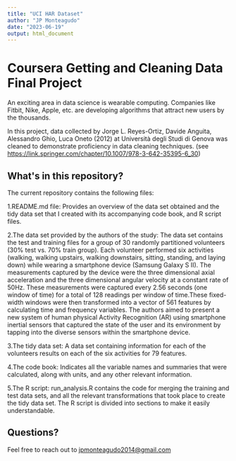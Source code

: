```yaml
---
title: "UCI HAR Dataset"
author: "JP Monteagudo"
date: "2023-06-19"
output: html_document
---
```



# Coursera Getting and Cleaning Data Final Project

An exciting area in data science is wearable computing. Companies like Fitbit, Nike, Apple, etc. are developing algorithms that attract new users by the thousands. 

In this project,  data collected by Jorge L. Reyes-Ortiz, Davide Anguita, Alessandro Ghio, Luca Oneto (2012) at Università degli Studi di Genova was cleaned to demonstrate proficiency in data cleaning techniques. (see <https://link.springer.com/chapter/10.1007/978-3-642-35395-6_30>)  

## What's in this repository?  

The current repository contains the following files:  

1.README.md file: Provides an overview of the data set obtained and the tidy data set that I created with its accompanying code book, and R script files.  

2.The data set provided by the authors of the study: The data set contains the test and training files for a group of 30 randomly partitioned volunteers (30% test vs. 70% train group). Each volunteer performed six activities (walking, walking upstairs, walking downstairs, sitting, standing, and laying down) while wearing a smartphone device (Samsung Galaxy S II). The measurements captured by the device were the three dimensional axial acceleration and the three dimensional angular velocity at a constant rate of 50Hz. These measurements were captured every 2.56 seconds (one window of time) for a total of 128 readings per window of time.These fixed-width windows were then transformed into a vector of 561 features by calculating time and frequency variables.  The authors aimed to present a new system of human physical Activity Recognition (AR) using smartphone inertial sensors that captured the state of the user and its environment by tapping into the diverse sensors within the smartphone device. 

3.The tidy data set: A data set containing information for each of the volunteers results on each of the six activities for 79 features. 

4.The code book: Indicates all the variable names and summaries that were calculated, along with units, and any other relevant information.    

5.The R script: run_analysis.R contains the code for merging the training and test data sets, and all the relevant transformations that took place to create the tidy data set. The R script is divided into sections to make it easily understandable.  




## Questions?
Feel free to reach out to jpmonteagudo2014@gmail.com




